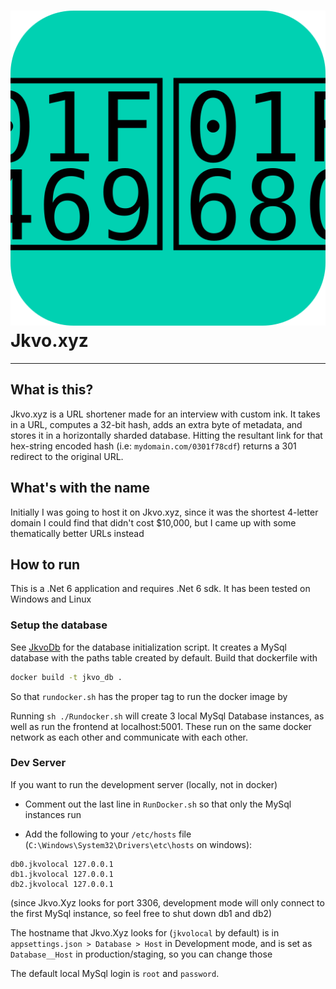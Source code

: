 
# <img src="https://raw.githubusercontent.com/ShortRoundDev/JkvoFrontend/master/wwwroot/img/favicon.svg" /> Jkvo.xyz

---

## What is this?

Jkvo.xyz is a URL shortener made for an interview with custom ink. It takes in a URL, computes a 32-bit hash, adds an extra byte of metadata, and stores it in a horizontally sharded database. Hitting the resultant link for that hex-string encoded hash (i.e: `mydomain.com/0301f78cdf`) returns a 301 redirect to the original URL.

## What's with the name

Initially I was going to host it on Jkvo.xyz, since it was the shortest 4-letter domain I could find that didn't cost $10,000, but I came up with some thematically better URLs instead

## How to run

This is a .Net 6 application and requires .Net 6 sdk. It has been tested on Windows and Linux

### Setup the database

See [JkvoDb](github.com/shortrounddev/jkvodb) for the database initialization script. It creates a MySql database with the paths table created by default. Build that dockerfile with

```bash
docker build -t jkvo_db .
```

So that `rundocker.sh` has the proper tag to run the docker image by

Running `sh ./Rundocker.sh` will create 3 local MySql Database instances, as well as run the frontend at localhost:5001. These run on the same docker network as each other and communicate with each other.

### Dev Server

If you want to run the development server (locally, not in docker)

- Comment out the last line in `RunDocker.sh` so that only the MySql instances run

- Add the following to your `/etc/hosts` file (`C:\Windows\System32\Drivers\etc\hosts` on windows):
```
db0.jkvolocal 127.0.0.1
db1.jkvolocal 127.0.0.1
db2.jkvolocal 127.0.0.1
```
(since Jkvo.Xyz looks for port 3306, development mode will only connect to the first MySql instance, so feel free to shut down db1 and db2)

The hostname that Jkvo.Xyz looks for (`jkvolocal` by default) is in `appsettings.json > Database > Host` in Development mode, and is set as `Database__Host` in production/staging, so you can change those

The default local MySql login is `root` and `password`.